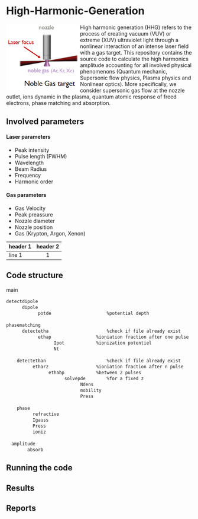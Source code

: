 # High-Harmonic-Generation
<img align="left" src="https://raw.githubusercontent.com/Aurelien-Pelissier/High-Harmonic-Generation/master/report/HHG.png" width=200>
High harmonic generation (HHG) refers to the process of creating vacuum (VUV) or extreme (XUV) ultraviolet light through a nonlinear interaction of an intense laser field with a gas target. This repository contains the source code to calculate the high harmonics amplitude accounting for all involved physical phenomenons (Quantum mechanic, Supersonic flow physics, Plasma physics and Nonlinear optics). More specifically, we consider supersonic gas flow at the nozzle outlet, ions dynamic in the plasma, quantum atomic response of freed electrons, phase matching and absorption.




## Involved parameters

#### Laser parameters

- Peak intensity
- Pulse length (FWHM)
- Wavelength
- Beam Radius
- Frequency
- Harmonic order

#### Gas parameters
- Gas Velocity
- Peak preassure
- Nozzle diameter
- Nozzle position
- Gas (Krypton, Argon, Xenon)


<table>
    <thead>
        <tr>
            <th>header 1</th>
            <th align="center">header 2</th>
        </tr>
    </thead>
    <tbody>
        <tr>
            <td>line 1</td>
            <td align="center">1</td>
        </tr>
    </tbody>
</table>



## Code structure

main

	detectdipole
		  dipole
			    potde		              %potential depth

	phasematching
		  detectetha  				      %check if file already exist
			    ethap 			      %ioniation fraction after one pulse
				      Ipot		      %ionization potentiel
				      Nt

		detectethan  				      %check if file already exist
			  etharz 			      %ioniation fraction after n pulse
				    ethabp 		      %between 2 pulses
					      solvepde 	      %for a fixed z
						        Ndens
						        mobility
						        Press

		phase
			  refractive
			  Igauss
			  Press
			  ioniz

	  amplitude
		    absorb





## Running the code









## Results




## Reports
